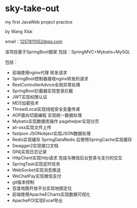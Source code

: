 # sky-take-out
my first JavaWeb project practice

by Wang Xilai

email：1257811052@qq.com

该项目基于SpringBoot框架 
包括：SpringMVC+Mybatis+MySQL

包括：
+ 前端使用nginx代理 转发请求
+ SpringBoot控制器接收nginx转发的请求
+ RestControllerAdvice全局异常处理
+ SpringBoot拦截器实现登录拦截
+ JWT实现权限认证
+ MD5加密技术
+ ThreadLocal实现线程安全变量传递
+ AOP面向切面编程 实现统一数据处理
+ Mybatis实现数据库操作 pagehelper实现分页
+ ali-oss实现文件上传
+ fastjson JSONobject实现JSON数据处理
+ Redis实现缓存 SpringDataRedis 后使用SpringCache实现缓存
+ Swagger2实现接口文档
+ Slf4j实现日志记录
+ HttpClient实现http请求 完成与微信后台登录与支付的交互
+ SpringTask实现定时任务
+ WebSocket实现消息推送
+ WeChatPay实现微信支付
+ git版本控制
+ 百度地图开放平台实现地图定位
+ 前端使用ApacheECharts实现数据可视化
+ ApachePOI实现Excel导出

